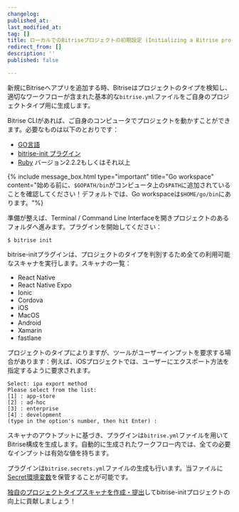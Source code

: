 ```yaml
---
changelog:
published_at:
last_modified_at:
tag: []
title: ローカルでのBitriseプロジェクトの初期設定 (Initializing a Bitrise project locally)
redirect_from: []
description: ''
published: false

---
```

新規にBitriseへアプリを追加する時、Bitriseはプロジェクトのタイプを検知し、適切なワークフローが含まれた基本的な`bitrise.yml`ファイルをご自身のプロジェクトタイプ用に生成します。

Bitrise CLIがあれば、ご自身のコンピュータでプロジェクトを動かすことができます。必要なものは以下のとおりです：

* [GO言語](https://github.com/golang/go)
* [bitrise-init プラグイン](https://github.com/bitrise-core/bitrise-init)
* [Ruby](https://www.ruby-lang.org/ja/) バージョン2.2.2もしくはそれ以上

{% include message_box.html type="important" title="Go workspace" content="始める前に、`$GOPATH/bin`がコンピュータ上の`$PATH`に追加されていることを確認してください！デフォルトでは、Go workspaceは`$HOME/go/bin`にあります。"%}

準備が整えば、Terminal / Command Line Interfaceを開きプロジェクトのあるフォルダへ進みます。プラグインを開始してください：

    $ bitrise init

bitrise-initプラグインは、プロジェクトのタイプを判別するため全ての利用可能なスキャナを実行します。スキャナの一覧：

* React Native
* React Native Expo
* Ionic
* Cordova
* iOS
* MacOS
* Android
* Xamarin
* fastlane

プロジェクトのタイプによりますが、ツールがユーザーインプットを要求する場合があります：例えば、iOSプロジェクトでは、ユーザーにエクスポート方法を指定するように要求されます。

    Select: ipa export method
    Please select from the list:
    [1] : app-store
    [2] : ad-hoc
    [3] : enterprise
    [4] : development
    (type in the option's number, then hit Enter) :

スキャナのアウトプットに基づき、プラグインは`bitrise.yml`ファイルを用いてBitrise構成を生成します。自動的に生成されたワークフロー内では、全ての必要なインプットは有効な値を持ちます。

プラグインは`bitrise.secrets.yml`ファイルの生成も行います。当ファイルに[Secret環境変数](/jp/bitrise-cli/secrets/)を保管することが可能です。

[独自のプロジェクトタイプスキャナを作成・提出](/jp/contributors/creating-your-own-bitrise-project-scanner/)してbitrise-initプロジェクトの向上に貢献しましょう！
